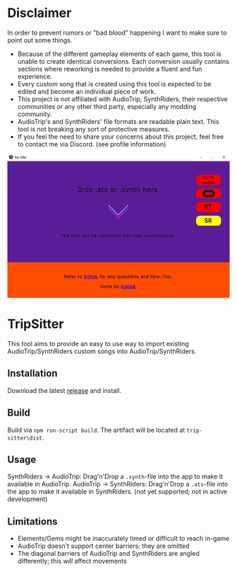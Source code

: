 # Disclaimer
In order to prevent rumors or "bad blood" happening I want to make sure to point out some things.

* Because of the different gameplay elements of each game, this tool is unable to create identical conversions. Each conversion usually contains sections where reworking is needed to provide a fluent and fun experience. 
* Every custom song that is created using this tool is expected to be edited and become an individual piece of work.
* This project is not affiliated with AudioTrip, SynthRiders, their respective communities or any other third party, especially any modding community.
* AudioTrip's and SynthRiders' file formats are readable plain text. This tool is not breaking any sort of protective measures.
* If you feel the need to share your concerns about this project, feel free to contact me via Discord. (see profile information)

![defaultView](https://github.com/Blogshot/trip-sitter/blob/master/defaultView.png)

# TripSitter
This tool aims to provide an easy to use way to import existing AudioTrip/SynthRiders custom songs into AudioTrip/SynthRiders.

## Installation
Download the latest [release](https://github.com/Blogshot/trip-sitter/releases) and install.

## Build
Build via `npm run-script build`. The artifact will be located at `trip-sitter\dist`.

## Usage
SynthRiders -> AudioTrip: Drag'n'Drop a `.synth`-file into the app to make it available in AudioTrip.
AudioTrip -> SynthRiders: Drag'n'Drop a `.ats`-file into the app to make it available in SynthRiders. (not yet supported; not in active development)

## Limitations
* Elements/Gems might be inaccurately timed or difficult to reach in-game
* AudioTrip doesn't support center barriers; they are omitted
* The diagonal barriers of AudioTrip and SynthRiders are angled differently; this *will* affect movements
